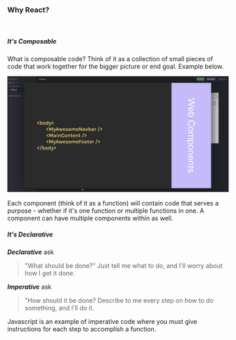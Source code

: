 ### Why React?

<br/>

##### It's Composable

What is composable code? Think of it as a collection of small pieces of code that work together for the bigger picture or end goal. Example below.

![](../images/info_6.png)

Each component (think of it as a function) will contain code that serves a purpose - whether if it's one function or multiple functions in one. A component can have multiple components within as well.
<br/>

##### It's Declarative

**_Declarative_** ask

> "What should be done?"
> Just tell me what to do, and I'll worry about how I get it done.

**_Imperative_** ask

> "How should it be done?
> Describe to me every step on how to do something, and I'll do it.

Javascript is an example of imperative code where you must give instructions for each step to accomplish a function.
